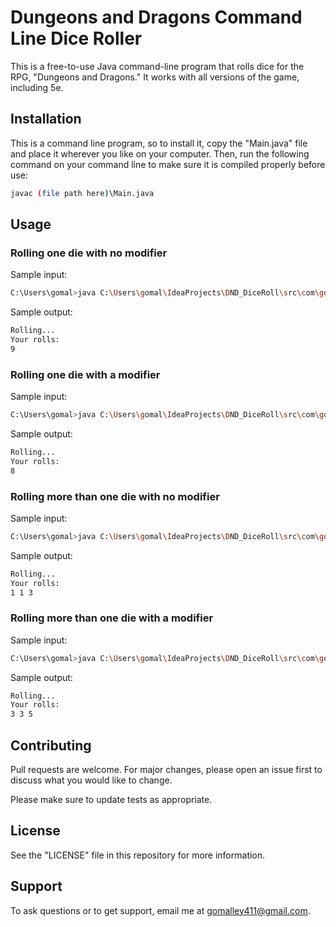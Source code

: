 # Dungeons and Dragons Command Line Dice Roller
This is a free-to-use Java command-line program that rolls dice for the RPG, "Dungeons and Dragons." It works with all versions of the game, including 5e.
## Installation
This is a command line program, so to install it, copy the "Main.java" file and place it wherever you like on your computer. Then, run the following command on your command line to make sure it is compiled properly before use:

```bash
javac (file path here)\Main.java
```
## Usage
### Rolling one die with no modifier
Sample input:
```bash
C:\Users\gomal>java C:\Users\gomal\IdeaProjects\DND_DiceRoll\src\com\gommeh\dnd\Main.java roll 1d20
```
Sample output: 
```bash
Rolling...
Your rolls:
9
```
### Rolling one die with a modifier
Sample input:
```bash
C:\Users\gomal>java C:\Users\gomal\IdeaProjects\DND_DiceRoll\src\com\gommeh\dnd\Main.java roll 1d20 -1
```
Sample output: 
```bash
Rolling...
Your rolls:
8
```

### Rolling more than one die with no modifier
Sample input:
```bash
C:\Users\gomal>java C:\Users\gomal\IdeaProjects\DND_DiceRoll\src\com\gommeh\dnd\Main.java roll 3d4
```
Sample output:
```bash
Rolling...
Your rolls:
1 1 3
```

### Rolling more than one die with a modifier
Sample input:
```bash
C:\Users\gomal>java C:\Users\gomal\IdeaProjects\DND_DiceRoll\src\com\gommeh\dnd\Main.java roll 3d4 +2
```
Sample output:
```bash
Rolling...
Your rolls:
3 3 5
```
## Contributing
Pull requests are welcome. For major changes, please open an issue first to discuss what you would like to change.

Please make sure to update tests as appropriate.
## License
See the "LICENSE" file in this repository for more information.
## Support
To ask questions or to get support, email me at gomalley411@gmail.com.

